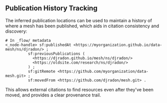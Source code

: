 

## Publication History Tracking

The inferred publication locations can be used to maintain a history of where a mesh has been published, which aids in citation consistency and discovery:

```turtle
# In _flow/ metadata
<_node-handle> sf:publishedAt <https://myorganization.github.io/data-mesh/ns/djradon/> ;
          sf:previousPublications ( 
            <https://djradon.github.io/mesh/ns/djradon/>
            <https://oldsite.com/research/ns/djradon/>
          ) ;
          sf:gitRemote <https://github.com/myorganization/data-mesh.git> ;
          sf:movedFrom <https://github.com/djradon/mesh.git> .
```

This allows external citations to find resources even after they've been moved, and provides a clear provenance trail.
